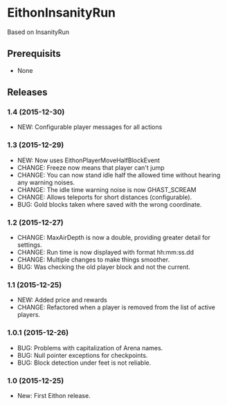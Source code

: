 # EithonInsanityRun

Based on InsanityRun

## Prerequisits

* None

## Releases

### 1.4 (2015-12-30)

* NEW: Configurable player messages for all actions

### 1.3 (2015-12-29)

* NEW: Now uses EithonPlayerMoveHalfBlockEvent
* CHANGE: Freeze now means that player can't jump
* CHANGE: You can now stand idle half the allowed time without hearing any warning noises.
* CHANGE: The idle time warning noise is now GHAST_SCREAM
* CHANGE: Allows teleports for short distances (configurable).
* BUG: Gold blocks taken where saved with the wrong coordinate.

### 1.2 (2015-12-27)

* CHANGE: MaxAirDepth is now a double, providing greater detail for settings.
* CHANGE: Run time is now displayed with format hh:mm:ss.dd
* CHANGE: Multiple changes to make things smoother.
* BUG: Was checking the old player block and not the current.

### 1.1 (2015-12-25)

* NEW: Added price and rewards
* CHANGE: Refactored when a player is removed from the list of active players.

### 1.0.1 (2015-12-26)

* BUG: Problems with capitalization of Arena names.
* BUG: Null pointer exceptions for checkpoints.
* BUG: Block detection under feet is not reliable.

### 1.0 (2015-12-25)

* New: First Eithon release.
